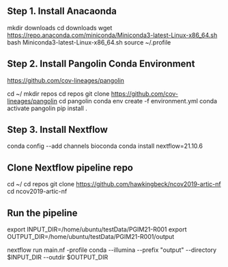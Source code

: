 ## Step 1. Install Anacaonda

mkdir downloads
cd downloads
wget https://repo.anaconda.com/miniconda/Miniconda3-latest-Linux-x86_64.sh
bash Miniconda3-latest-Linux-x86_64.sh
source ~/.profile


## Step 2. Install Pangolin Conda Environment

https://github.com/cov-lineages/pangolin 

cd ~/
mkdir repos
cd repos
git clone https://github.com/cov-lineages/pangolin 
cd pangolin
conda env create -f environment.yml
conda activate pangolin
pip install .

## Step 3. Install Nextflow
conda config --add channels bioconda
conda install nextflow=21.10.6

## Clone Nextflow pipeline repo
cd ~/
cd repos
git clone https://github.com/hawkingbeck/ncov2019-artic-nf
cd ncov2019-artic-nf

## Run the pipeline
export INPUT_DIR=/home/ubuntu/testData/PGIM21-R001
export OUTPUT_DIR=/home/ubuntu/testData/PGIM21-R001/output

nextflow run main.nf -profile conda --illumina --prefix "output" --directory $INPUT_DIR --outdir $OUTPUT_DIR 


<!-- cd ~/downloads
sudo apt-get update
sudo apt install default-jre
v21.10.6
https://github.com/nextflow-io/nextflow
git clone https://github.com/nextflow-io/nextflow.git --branch v21.10.6
wget -qO- https://get.nextflow.io | bash
chmod +x nextflow
sudo mv nextflow /usr/bin/
sudo chown -hR ubuntu /usr/bin/nextflow -->


<!-- ## Step 4. Install SamTools
sudo apt-get update
sudo apt-get install gcc
sudo apt-get install make
sudo apt-get install libbz2-dev
sudo apt-get install zlib1g-dev
sudo apt-get install libncurses5-dev 
sudo apt-get install libncursesw5-dev
sudo apt-get install liblzma-dev -->

<!-- ### Install htslib
cd /usr/bin
sudo wget https://github.com/samtools/htslib/releases/download/1.9/htslib-1.9.tar.bz2
sudo tar -vxjf htslib-1.9.tar.bz2
sudo rm htslib-1.9.tar.bz2
cd htslib-1.9
sudo make -->

<!-- ### Install sam tools
cd ..
sudo wget https://github.com/samtools/samtools/releases/download/1.9/samtools-1.9.tar.bz2
sudo tar -vxjf samtools-1.9.tar.bz2
sudo rm samtools-1.9.tar.bz2
cd samtools-1.9
sudo make -->

<!-- ### Install BCF Tools
cd ..
sudo wget https://github.com/samtools/bcftools/releases/download/1.9/bcftools-1.9.tar.bz2
sudo tar -vxjf bcftools-1.9.tar.bz2
sudo rm bcftools-1.9.tar.bz2
cd bcftools-1.9
sudo make

## Add items to path and reload profile to enable
cd ~/
export PATH="$PATH:/usr/bin/bcftools-1.9"
export PATH="$PATH:/usr/bin/samtools-1.9"
export PATH="$PATH:/usr/bin/htslib-1.9"
source ~/.profile -->

<!-- ## Install Trim-galore
conda install -c bioconda trim-galore -->
<!-- cd ~/repos
git clone https://github.com/FelixKrueger/TrimGalore.git --branch 0.6.5
cd TrimGalore
sudo mkdir /usr/bin/TrimGalore
sudo cp trim_galore /usr/bin/TrimGalore
export PATH="$PATH:/usr/bin/TrimGalore"
source ~/.profile -->

<!-- ## Install docker
sudo apt update
sudo apt install apt-transport-https ca-certificates curl software-properties-common
curl -fsSL https://download.docker.com/linux/ubuntu/gpg | sudo apt-key add -
sudo add-apt-repository "deb [arch=amd64] https://download.docker.com/linux/ubuntu bionic stable"
sudo apt update
apt-cache policy docker-ce
sudo apt install docker-ce
sudo systemctl status docker -->


